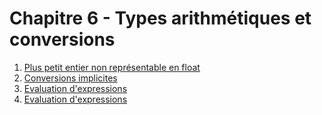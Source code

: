 # Chapitre 6 - Types arithmétiques et conversions

1. [Plus petit entier non représentable en float](Plus%20petit%20entier%20non%20representable.md)
2. [Conversions implicites](Conversion%20implicites.md)
3. [Evaluation d'expressions](Evaluation%20d'expressions.md)
4. [Evaluation d'expressions](Evaluation%20d'expressions%20(2).md)